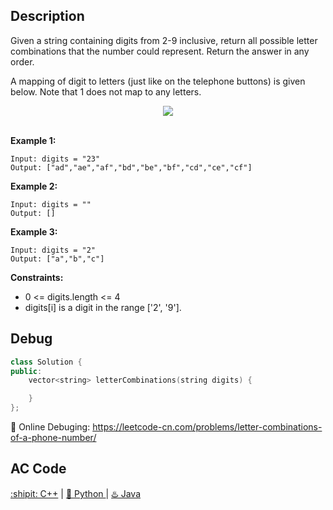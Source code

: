 ## Description

Given a string containing digits from 2-9 inclusive, return all possible letter combinations that the number could represent. Return the answer in any order.

A mapping of digit to letters (just like on the telephone buttons) is given below. Note that 1 does not map to any letters.

<div align="center">
  <img align="center" src="https://upload.wikimedia.org/wikipedia/commons/thumb/7/73/Telephone-keypad2.svg/200px-Telephone-keypad2.svg.png">
</div>
<br>

<strong>Example 1:</strong>
```
Input: digits = "23"
Output: ["ad","ae","af","bd","be","bf","cd","ce","cf"]
```

<strong>Example 2:</strong>

```
Input: digits = ""
Output: []
```

<strong>Example 3:</strong>
```
Input: digits = "2"
Output: ["a","b","c"]
```

<strong>Constraints:</strong>

- 0 <= digits.length <= 4
- digits[i] is a digit in the range ['2', '9'].


## Debug
```cpp
class Solution {
public:
    vector<string> letterCombinations(string digits) {

    }
};
```

🐛 Online Debuging: https://leetcode-cn.com/problems/letter-combinations-of-a-phone-number/

## AC Code
<div>
	  <a href="https://github.com/Charmve/LeetCode4FLAG/tree/main/17.%20Letter%20Combinations%20of%20a%20Phone%20Number/17_letter-combinations-of-a-phone-number.cpp">:shipit: C++</a> | 
	  <a href="https://github.com/Charmve/LeetCode4FLAG/tree/main/17.%20Letter%20Combinations%20of%20a%20Phone%20Number/17_letter-combinations-of-a-phone-number.py">🐍 Python </a> | 
	  <a href="https://github.com/Charmve/LeetCode4FLAG/tree/main/17.%20Letter%20Combinations%20of%20a%20Phone%20Number/17_letter-combinations-of-a-phone-number.java">♨️ Java </a>
	</div>
